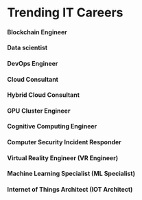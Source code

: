 # Trending IT Careers

#### Blockchain Engineer ####
#### Data scientist ####
#### DevOps Engineer ####
#### Cloud Consultant ####
#### Hybrid Cloud Consultant ####
#### GPU Cluster Engineer ####
#### Cognitive Computing Engineer ####
#### Computer Security Incident Responder ####
#### Virtual Reality Engineer (VR Engineer) ####
#### Machine Learning Specialist (ML Specialist) ####
#### Internet of Things Architect (IOT Architect) ####
